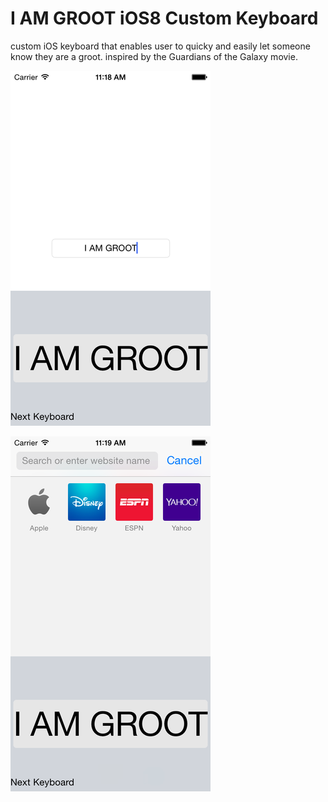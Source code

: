 I AM GROOT iOS8 Custom Keyboard
=============================

custom iOS keyboard that enables user to quicky and easily let someone know they are a groot. inspired by the Guardians of the Galaxy movie.

![ScreenShot](https://github.com/kmushegi/iAmGroot-iOS8-custom-keyboard/blob/master/example%20images/rsz_ios_simulator_screen_shot_aug_7_2014_111844_am.png)

![ScreenShot](https://github.com/kmushegi/iAmGroot-iOS8-custom-keyboard/blob/master/example%20images/rsz_ios_simulator_screen_shot_aug_7_2014_111906_am.png)
